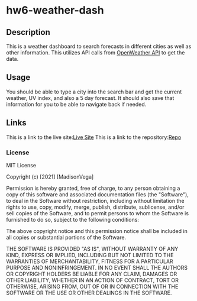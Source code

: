 # hw6-weather-dash


## Description

This is a weather dashboard to search forecasts in different cities as well as other information.  This utilizes API calls from [OpenWeather API](https://openweathermap.org/api) to get the data.



## Usage

You should be able to type a city into the search bar and get the current weather, UV index, and also a 5 day forecast.  It should also save that information for you to be able to navigate back if needed.



## Links

This is a link to the live site:[Live Site](https://madison-vega.github.io/hw6-weather-dash/index.html)
This is a link to the repository:[Repo](https://github.com/madison-vega/hw6-weather-dash)


### License

MIT License

Copyright (c) [2021] [MadisonVega]

Permission is hereby granted, free of charge, to any person obtaining a copy
of this software and associated documentation files (the "Software"), to deal
in the Software without restriction, including without limitation the rights
to use, copy, modify, merge, publish, distribute, sublicense, and/or sell
copies of the Software, and to permit persons to whom the Software is
furnished to do so, subject to the following conditions:

The above copyright notice and this permission notice shall be included in all
copies or substantial portions of the Software.

THE SOFTWARE IS PROVIDED "AS IS", WITHOUT WARRANTY OF ANY KIND, EXPRESS OR
IMPLIED, INCLUDING BUT NOT LIMITED TO THE WARRANTIES OF MERCHANTABILITY,
FITNESS FOR A PARTICULAR PURPOSE AND NONINFRINGEMENT. IN NO EVENT SHALL THE
AUTHORS OR COPYRIGHT HOLDERS BE LIABLE FOR ANY CLAIM, DAMAGES OR OTHER
LIABILITY, WHETHER IN AN ACTION OF CONTRACT, TORT OR OTHERWISE, ARISING FROM,
OUT OF OR IN CONNECTION WITH THE SOFTWARE OR THE USE OR OTHER DEALINGS IN THE
SOFTWARE.